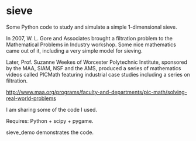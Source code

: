 # sieve
Some Python code to study and simulate a simple 1-dimensional sieve.

In 2007, W. L. Gore and Associates brought a filtration problem to the
Mathematical Problems in Industry workshop.  Some nice mathematics
came out of it, including a very simple model for sieving.

Later, Prof. Suzanne Weekes of Worcester Polytechnic Institute,
sponsored by the MAA, SIAM, NSF and the AMS, produced a series of
mathematics videos called PICMath featuring industrial case studies
including a series on filtration.

http://www.maa.org/programs/faculty-and-departments/pic-math/solving-real-world-problems

I am sharing some of the code I used.

Requires: Python + scipy + pygame.

sieve_demo demonstrates the code.